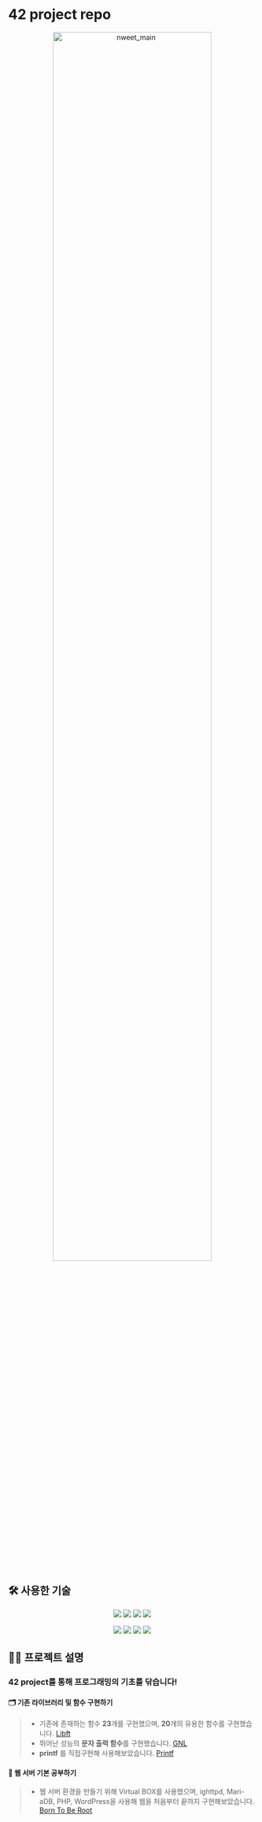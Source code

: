 # 42 project repo

<p align='center'>
<img width="80%" alt="nweet_main" src="https://user-images.githubusercontent.com/79993356/160865575-30df1abd-a0c3-478d-83a9-4dd9d53a25bf.jpeg">

</p>

## 🛠 사용한 기술

<p align=center>
  <img src="https://img.shields.io/badge/C Language-A8B9CC?style=flat&logo=C&logoColor=white"/>
  <img src="https://img.shields.io/badge/Shell-4495D1?style=flat&logo=Shell&logoColor=white"/>
  <img src="https://img.shields.io/badge/MariaDB-003545?style=flat&logo=MariaDB&logoColor=white"/>
  <img src="https://img.shields.io/badge/Lighttpd-F7DF1E?style=flat-square&logo=Lighthouse&logoColor=white"/>
<p>
<p align=center>

  <img src="https://img.shields.io/badge/PHP-777BB4?style=flat&logo=PHP&logoColor=white"/>
  <img src="https://img.shields.io/badge/VirtualBox-183A61?style=flat&logo=VirtualBox&logoColor=white"/>
  <img src="https://img.shields.io/badge/Debian-A81D33?style=flat&logo=Debian&logoColor=white"/>
  <img src="https://img.shields.io/badge/WordPress-21759B?style=flat&logo=WordPress&logoColor=white"/>
</p>

## 💁‍♂️ 프로젝트 설명

### 42 project를 통해 프로그래밍의 기초를 닦습니다!

#### 🗂 기존 라이브러리 및 함수 구현하기

> - 기존에 존재하는 함수 **23**개를 구현했으며, **20**개의 유용한 함수를 구현했습니다. [Libft](https://github.com/keinn51/C_Language_Subjects/tree/master/done_sub/libft)
> - 뛰어난 성능의 **문자 출력 함수**를 구현했습니다. [GNL](https://github.com/keinn51/C_Language_Subjects/tree/master/done_sub/getnextline)
> - **printf** 를 직접구현해 사용해보았습니다. [Printf]()

#### 🔎 웹 서버 기본 공부하기

> - 웹 서버 환경을 만들기 위해 Virtual BOX를 사용했으며, ighttpd, Mari- aDB, PHP, WordPress을 사용해 웹을 처음부터 끝까지 구현해보았습니다. [Born To Be Root]()
